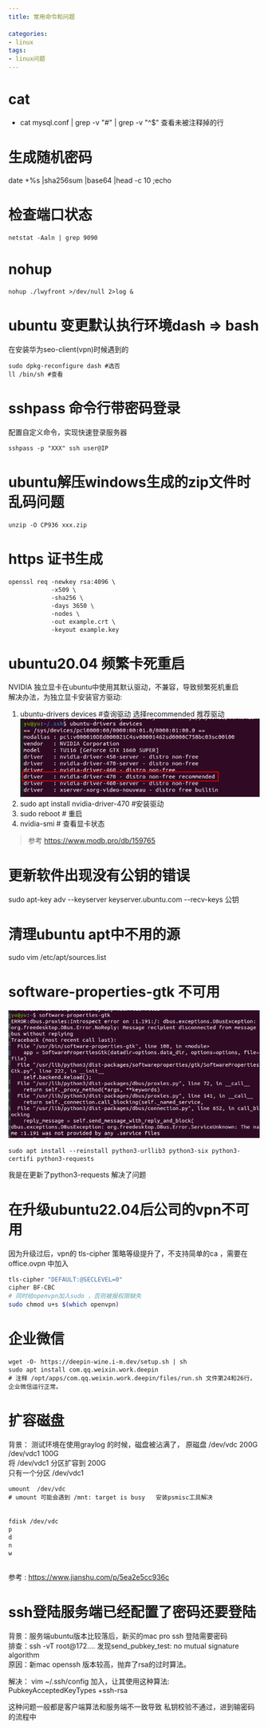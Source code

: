 ```yaml
---
title: 常用命令和问题

categories:
- linux
tags:
- linux问题
---
```



# cat 
* cat mysql.conf | grep -v "#" | grep -v "^$" 查看未被注释掉的行 

# 生成随机密码
date +%s |sha256sum |base64 |head -c 10 ;echo

# 检查端口状态
```
netstat -Aaln | grep 9090
```

# nohup
```
nohup ./lwyfront >/dev/null 2>log &
```

# ubuntu 变更默认执行环境dash => bash
在安装华为seo-client(vpn)时候遇到的
```
sudo dpkg-reconfigure dash #选否
ll /bin/sh #查看
```

# sshpass 命令行带密码登录  
配置自定义命令，实现快速登录服务器
```
sshpass -p "XXX" ssh user@IP
```

# ubuntu解压windows生成的zip文件时乱码问题
```
unzip -O CP936 xxx.zip
```

# https 证书生成

```
openssl req -newkey rsa:4096 \
            -x509 \
            -sha256 \
            -days 3650 \
            -nodes \
            -out example.crt \
            -keyout example.key
```

# ubuntu20.04 频繁卡死重启
NVIDIA 独立显卡在ubuntu中使用其默认驱动，不兼容，导致频繁死机重启   
解决办法，为独立显卡安装官方驱动:  
1. ubuntu-drivers devices  #查询驱动
选择recommended 推荐驱动
![](常用命令和问题/img.png)
2. sudo apt install nvidia-driver-470 #安装驱动  
3. sudo reboot # 重启  
4. nvidia-smi # 查看显卡状态  
> 参考 https://www.modb.pro/db/159765

# 更新软件出现没有公钥的错误
sudo apt-key adv --keyserver keyserver.ubuntu.com --recv-keys 公钥
# 清理ubuntu apt中不用的源
sudo vim /etc/apt/sources.list

# software-properties-gtk 不可用
![](常用命令和问题/img_1.png)
```shell 
sudo apt install --reinstall python3-urllib3 python3-six python3-certifi python3-requests  
```
我是在更新了python3-requests  解决了问题



# 在升级ubuntu22.04后公司的vpn不可用
因为升级过后，vpn的 tls-cipher 策略等级提升了，不支持简单的ca ，需要在office.ovpn 中加入 
``` bash
tls-cipher "DEFAULT:@SECLEVEL=0"
cipher BF-CBC
# 同时给openvpn加入sudo ，否则被报权限缺失
sudo chmod u+s $(which openvpn)
```


# 企业微信
```shell
wget -O- https://deepin-wine.i-m.dev/setup.sh | sh
sudo apt install com.qq.weixin.work.deepin
# 注释 /opt/apps/com.qq.weixin.work.deepin/files/run.sh 文件第24和26行，企业微信运行正常。
```

# 扩容磁盘 
背景： 测试环境在使用graylog 的时候，磁盘被沾满了，  原磁盘 /dev/vdc 200G  /dev/vdc1 100G  
将 /dev/vdc1 分区扩容到  200G  
只有一个分区 /dev/vdc1
```shell
umount  /dev/vdc   
# umount 可能会遇到 /mnt: target is busy   安装psmisc工具解决

 
fdisk /dev/vdc  
p 
d 
n 
w


```
参考 : https://www.jianshu.com/p/5ea2e5cc936c


# ssh登陆服务端已经配置了密码还要登陆
背景：服务端ubuntu版本比较落后，新买的mac pro ssh 登陆需要密码  
排查：ssh -vT root@172.... 发现send_pubkey_test: no mutual signature algorithm  
原因：新mac openssh 版本较高，抛弃了rsa的过时算法。  

解决： vim ~/.ssh/config  加入，让其使用这种算法:  
PubkeyAcceptedKeyTypes +ssh-rsa   

这种问题一般都是客户端算法和服务端不一致导致 私钥校验不通过，进到输密码的流程中
